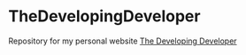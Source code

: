 # TheDevelopingDeveloper
Repository for my personal website [The Developing Developer](http://thedevelopingdeveloper.com)
